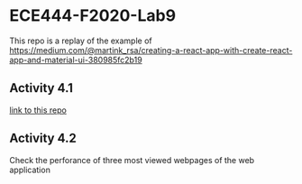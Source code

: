 # ECE444-F2020-Lab9
This repo is a replay of the example of https://medium.com/@martink_rsa/creating-a-react-app-with-create-react-app-and-material-ui-380985fc2b19

## Activity 4.1
[link to this repo](https://github.com/yitongknows/ECE444-F2020-Lab9)

## Activity 4.2
Check the perforance of three most viewed webpages of the web application
